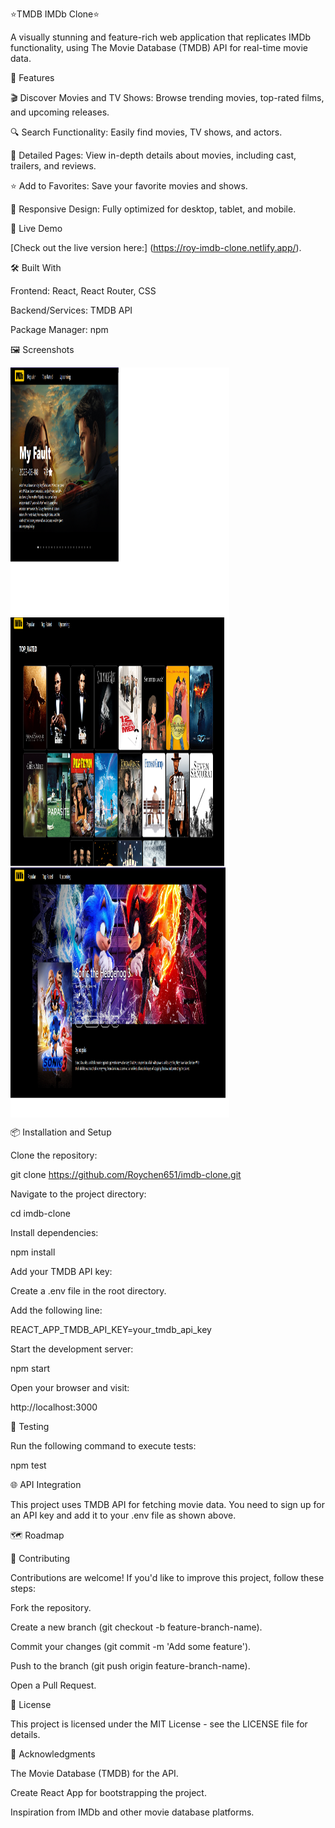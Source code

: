 ⭐TMDB IMDb Clone⭐

A visually stunning and feature-rich web application that replicates IMDb functionality, using The Movie Database (TMDB) API for real-time movie data.

🌟 Features

🎬 Discover Movies and TV Shows: Browse trending movies, top-rated films, and upcoming releases.

🔍 Search Functionality: Easily find movies, TV shows, and actors.

📃 Detailed Pages: View in-depth details about movies, including cast, trailers, and reviews.

⭐ Add to Favorites: Save your favorite movies and shows.

🎥 Responsive Design: Fully optimized for desktop, tablet, and mobile.

🚀 Live Demo

[Check out the live version here:] (https://roy-imdb-clone.netlify.app/).

🛠️ Built With

Frontend: React, React Router, CSS

Backend/Services: TMDB API

Package Manager: npm

🖼️ Screenshots

<div style="display: flex; flex-wrap: wrap;">
    <img width="350px" height="400px" src="./public/screenshot1.png"/> 
    <img width="350px" height="400px" src="./public/screenshot2.png"/> 
    <img width="350px" height="400px" src="./public/screenshot3.png"/> 
</div>

📦 Installation and Setup

Clone the repository:

git clone https://github.com/Roychen651/imdb-clone.git

Navigate to the project directory:

cd imdb-clone

Install dependencies:

npm install

Add your TMDB API key:

Create a .env file in the root directory.

Add the following line:

REACT_APP_TMDB_API_KEY=your_tmdb_api_key

Start the development server:

npm start

Open your browser and visit:

http://localhost:3000

🧪 Testing

Run the following command to execute tests:

npm test

🌐 API Integration

This project uses TMDB API for fetching movie data. You need to sign up for an API key and add it to your .env file as shown above.

🗺️ Roadmap

🤝 Contributing

Contributions are welcome! If you'd like to improve this project, follow these steps:

Fork the repository.

Create a new branch (git checkout -b feature-branch-name).

Commit your changes (git commit -m 'Add some feature').

Push to the branch (git push origin feature-branch-name).

Open a Pull Request.

📄 License

This project is licensed under the MIT License - see the LICENSE file for details.

💬 Acknowledgments

The Movie Database (TMDB) for the API.

Create React App for bootstrapping the project.

Inspiration from IMDb and other movie database platforms.
